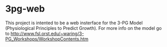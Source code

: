 3pg-web
=======


This project is intented to be a web insterface for the 3-PG Model (Physiological Principles to Predict Growth). 
For more info on the model go to http://www.fsl.orst.edu/~waring/3-PG_Workshops/WorkshopContents.htm




